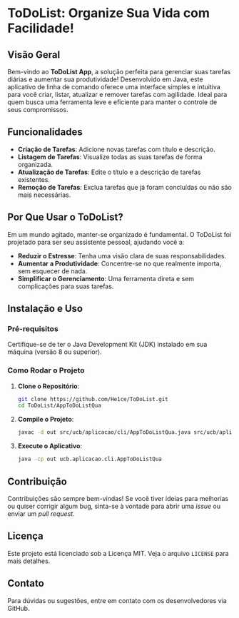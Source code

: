 # ToDoList: Organize Sua Vida com Facilidade!

## Visão Geral

Bem-vindo ao **ToDoList App**, a solução perfeita para gerenciar suas tarefas diárias e aumentar sua produtividade! Desenvolvido em Java, este aplicativo de linha de comando oferece uma interface simples e intuitiva para você criar, listar, atualizar e remover tarefas com agilidade. Ideal para quem busca uma ferramenta leve e eficiente para manter o controle de seus compromissos.

## Funcionalidades

- **Criação de Tarefas**: Adicione novas tarefas com título e descrição.
- **Listagem de Tarefas**: Visualize todas as suas tarefas de forma organizada.
- **Atualização de Tarefas**: Edite o título e a descrição de tarefas existentes.
- **Remoção de Tarefas**: Exclua tarefas que já foram concluídas ou não são mais necessárias.

## Por Que Usar o ToDoList?

Em um mundo agitado, manter-se organizado é fundamental. O ToDoList foi projetado para ser seu assistente pessoal, ajudando você a:

- **Reduzir o Estresse**: Tenha uma visão clara de suas responsabilidades.
- **Aumentar a Produtividade**: Concentre-se no que realmente importa, sem esquecer de nada.
- **Simplificar o Gerenciamento**: Uma ferramenta direta e sem complicações para suas tarefas.

## Instalação e Uso

### Pré-requisitos

Certifique-se de ter o Java Development Kit (JDK) instalado em sua máquina (versão 8 ou superior).

### Como Rodar o Projeto

1.  **Clone o Repositório**:

    ```bash
    git clone https://github.com/He1ce/ToDoList.git
    cd ToDoList/AppToDoListQua
    ```

2.  **Compile o Projeto**:

    ```bash
    javac -d out src/ucb/aplicacao/cli/AppToDoListQua.java src/ucb/aplicacao/model/*.java src/ucb/aplicacao/service/*.java
    ```

3.  **Execute o Aplicativo**:

    ```bash
    java -cp out ucb.aplicacao.cli.AppToDoListQua
    ```

## Contribuição

Contribuições são sempre bem-vindas! Se você tiver ideias para melhorias ou quiser corrigir algum bug, sinta-se à vontade para abrir uma *issue* ou enviar um *pull request*.

## Licença

Este projeto está licenciado sob a Licença MIT. Veja o arquivo `LICENSE` para mais detalhes.

## Contato

Para dúvidas ou sugestões, entre em contato com os desenvolvedores via GitHub.
